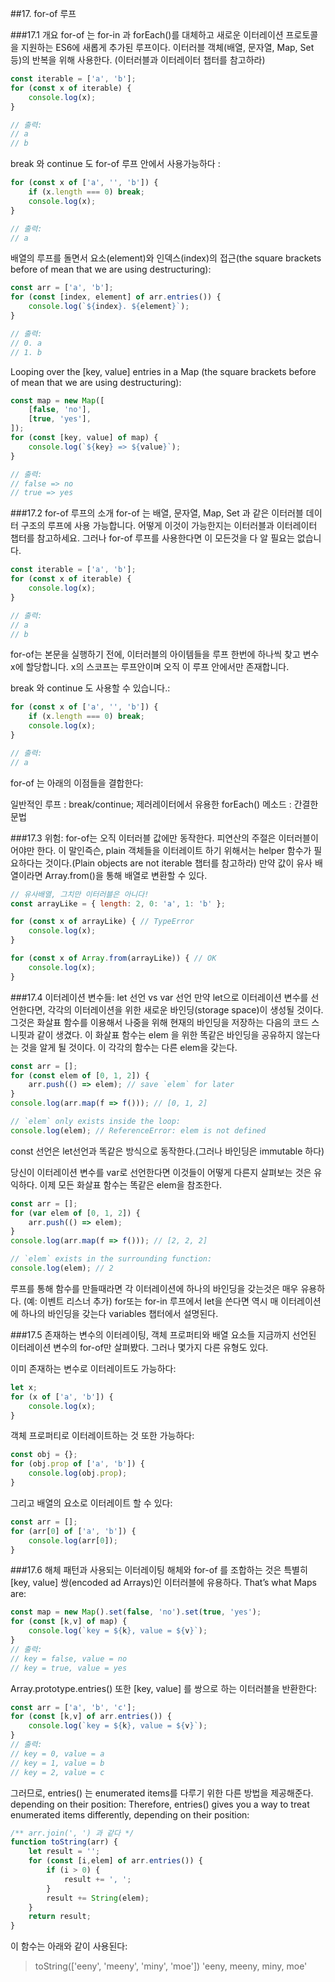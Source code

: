##17. for-of 루프

###17.1 개요
for-of 는 for-in 과 forEach()를 대체하고 새로운 이터레이션 프로토콜을 지원하는 ES6에 새롭게 추가된 루프이다. 
이터러블 객체(배열, 문자열, Map, Set 등)의 반복을 위해 사용한다. (이터러블과 이터레이터 챕터를 참고하라)
```javascript
const iterable = ['a', 'b'];
for (const x of iterable) {
    console.log(x);
}

// 출력:
// a
// b
```
break 와 continue 도 for-of 루프 안에서 사용가능하다 :
```javascript
for (const x of ['a', '', 'b']) {
    if (x.length === 0) break;
    console.log(x);
}

// 출력:
// a
```
배열의 루프를 돌면서 요소(element)와 인덱스(index)의 접근(the square brackets before of mean that we are using destructuring):
```javascript
const arr = ['a', 'b'];
for (const [index, element] of arr.entries()) {
    console.log(`${index}. ${element}`);
}

// 출력:
// 0. a
// 1. b
```

Looping over the [key, value] entries in a Map (the square brackets before of mean that we are using destructuring):
```javascript
const map = new Map([
    [false, 'no'],
    [true, 'yes'],
]);
for (const [key, value] of map) {
    console.log(`${key} => ${value}`);
}

// 출력:
// false => no
// true => yes
```
###17.2 for-of 루프의 소개
for-of 는 배열, 문자열, Map, Set 과 같은 이터러블 데이터 구조의 루프에 사용 가능합니다. 어떻게 이것이 가능한지는 이터러블과 이터레이터 챕터를 참고하세요. 그러나 for-of 루프를 사용한다면 이 모든것을 다 알 필요는 없습니다.
```javascript
const iterable = ['a', 'b'];
for (const x of iterable) {
    console.log(x);
}

// 출력:
// a
// b
```
for-of는 본문을 실행하기 전에, 이터러블의 아이템들을 루프 한번에 하나씩 찾고 변수 x에 할당합니다. x의 스코프는 루프안이며 오직 이 루프 안에서만 존재합니다.

break 와 continue 도 사용할 수 있습니다.:
```javascript
for (const x of ['a', '', 'b']) {
    if (x.length === 0) break;
    console.log(x);
}

// 출력:
// a
```
for-of 는 아래의 이점들을 결합한다:

일반적인 루프 : break/continue; 제러레이터에서 유용한
forEach() 메소드 : 간결한 문법

###17.3 위험: for-of는 오직 이터러블 값에만 동작한다.
피연산의 주절은 이터러블이어야만 한다. 이 말인즉슨, plain 객체들을 이터레이트 하기 위해서는 helper 함수가 필요하다는 것이다.(Plain objects are not iterable 챕터를 참고하라) 만약 값이 유사 배열이라면 Array.from()을 통해 배열로 변환할 수 있다.

```javascript
// 유사배열, 그치만 이터러블은 아니다!
const arrayLike = { length: 2, 0: 'a', 1: 'b' };

for (const x of arrayLike) { // TypeError
    console.log(x);
}

for (const x of Array.from(arrayLike)) { // OK
    console.log(x);
}
```

###17.4 이터레이션 변수들: let 선언 vs var 선언
만약 let으로 이터레이션 변수를 선언한다면, 각각의 이터레이션을 위한 새로운 바인딩(storage space)이 생성될 것이다.
그것은 화살표 함수를 이용해서 나중을 위해 현재의 바인딩을 저장하는 다음의 코드 스니핏과 같이 생겼다. 이 화살표 함수는 elem 을 위한 똑같은 바인딩을 공유하지 않는다는 것을 알게 될 것이다. 이 각각의 함수는 다른 elem을 갖는다.
```javascript
const arr = [];
for (const elem of [0, 1, 2]) {
    arr.push(() => elem); // save `elem` for later
}
console.log(arr.map(f => f())); // [0, 1, 2]

// `elem` only exists inside the loop:
console.log(elem); // ReferenceError: elem is not defined
```

const 선언은 let선언과 똑같은 방식으로 동작한다.(그러나 바인딩은 immutable 하다)

당신이 이터레이션 변수를 var로 선언한다면 이것들이 어떻게 다른지 살펴보는 것은 유익하다. 이제 모든 화살표 함수는 똑같은 elem을 참조한다.
```javascript
const arr = [];
for (var elem of [0, 1, 2]) {
    arr.push(() => elem);
}
console.log(arr.map(f => f())); // [2, 2, 2]

// `elem` exists in the surrounding function:
console.log(elem); // 2
```
루프를 통해 함수를 만들때라면 각 이터레이션에 하나의 바인딩을 갖는것은 매우 유용하다. (예: 이벤트 리스너 추가)
for또는 for-in 루프에서 let을 쓴다면 역시 매 이터레이션에 하나의 바인딩을 갖는다 variables 챕터에서 설명된다.

###17.5 존재하는 변수의 이터레이팅, 객체 프로퍼티와 배열 요소들
지금까지 선언된 이터레이션 변수의 for-of만 살펴봤다. 그러나 몇가지 다른 유형도 있다.

이미 존재하는 변수로 이터레이트도 가능하다:
```javascript
let x;
for (x of ['a', 'b']) {
    console.log(x);
}
```
객체 프로퍼티로 이터레이트하는 것 또한 가능하다:
```javascript
const obj = {};
for (obj.prop of ['a', 'b']) {
    console.log(obj.prop);
}
```
그리고 배열의 요소로 이터레이트 할 수 있다:
```javascript
const arr = [];
for (arr[0] of ['a', 'b']) {
    console.log(arr[0]);
}
```

###17.6 해체 패턴과 사용되는 이터레이팅
해체와 for-of 를 조합하는 것은 특별히 [key, value] 쌍(encoded ad Arrays)인 이터러블에 유용하다. That’s what Maps are:
```javascript
const map = new Map().set(false, 'no').set(true, 'yes');
for (const [k,v] of map) {
    console.log(`key = ${k}, value = ${v}`);
}
// 출력:
// key = false, value = no
// key = true, value = yes
```
Array.prototype.entries() 또한 [key, value] 를 쌍으로 하는 이터러블을 반환한다:
```javascript
const arr = ['a', 'b', 'c'];
for (const [k,v] of arr.entries()) {
    console.log(`key = ${k}, value = ${v}`);
}
// 출력:
// key = 0, value = a
// key = 1, value = b
// key = 2, value = c
```
그러므로, entries() 는 enumerated items를 다루기 위한 다른 방법을 제공해준다. depending on their position:
Therefore, entries() gives you a way to treat enumerated items differently, depending on their position:

```javascript
/** arr.join(', ') 과 같다 */
function toString(arr) {
    let result = '';
    for (const [i,elem] of arr.entries()) {
        if (i > 0) {
            result += ', ';
        }
        result += String(elem);
    }
    return result;
}
```
이 함수는 아래와 같이 사용된다:

> toString(['eeny', 'meeny', 'miny', 'moe'])
'eeny, meeny, miny, moe'
